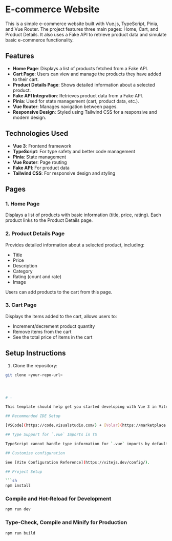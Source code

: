 


# E-commerce Website

This is a simple e-commerce website built with Vue.js, TypeScript, Pinia, and Vue Router. The project features three main pages: Home, Cart, and Product Details. It also uses a Fake API to retrieve product data and simulate basic e-commerce functionality.

## Features

- **Home Page**: Displays a list of products fetched from a Fake API.
- **Cart Page**: Users can view and manage the products they have added to their cart.
- **Product Details Page**: Shows detailed information about a selected product.
- **Fake API Integration**: Retrieves product data from a Fake API.
- **Pinia**: Used for state management (cart, product data, etc.).
- **Vue Router**: Manages navigation between pages.
- **Responsive Design**: Styled using Tailwind CSS for a responsive and modern design.

## Technologies Used

- **Vue 3**: Frontend framework
- **TypeScript**: For type safety and better code management
- **Pinia**: State management
- **Vue Router**: Page routing
- **Fake API**: For product data
- **Tailwind CSS**: For responsive design and styling

## Pages

### 1. Home Page
Displays a list of products with basic information (title, price, rating). Each product links to the Product Details page.

### 2. Product Details Page
Provides detailed information about a selected product, including:
- Title
- Price
- Description
- Category
- Rating (count and rate)
- Image

Users can add products to the cart from this page.

### 3. Cart Page
Displays the items added to the cart, allows users to:
- Increment/decrement product quantity
- Remove items from the cart
- See the total price of items in the cart

## Setup Instructions

1. Clone the repository:

```bash
git clone <your-repo-url>




# -

This template should help get you started developing with Vue 3 in Vite.

## Recommended IDE Setup

[VSCode](https://code.visualstudio.com/) + [Volar](https://marketplace.visualstudio.com/items?itemName=Vue.volar) (and disable Vetur).

## Type Support for `.vue` Imports in TS

TypeScript cannot handle type information for `.vue` imports by default, so we replace the `tsc` CLI with `vue-tsc` for type checking. In editors, we need [Volar](https://marketplace.visualstudio.com/items?itemName=Vue.volar) to make the TypeScript language service aware of `.vue` types.

## Customize configuration

See [Vite Configuration Reference](https://vitejs.dev/config/).

## Project Setup

```sh
npm install
```

### Compile and Hot-Reload for Development

```sh
npm run dev
```

### Type-Check, Compile and Minify for Production

```sh
npm run build
```
